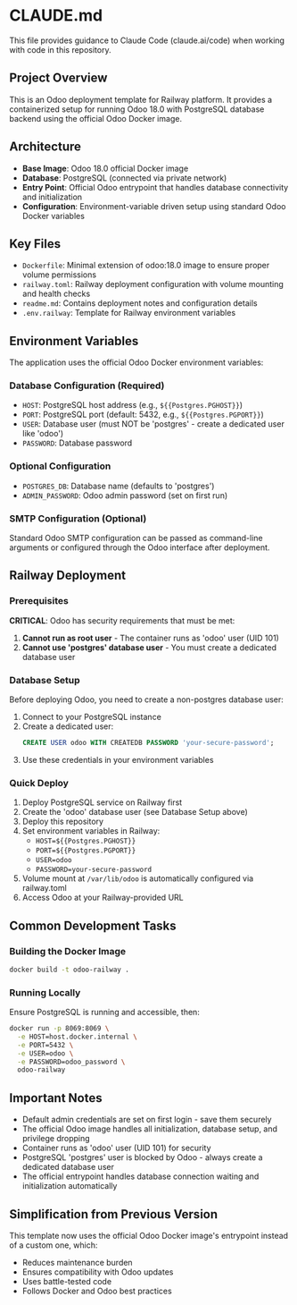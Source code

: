 # CLAUDE.md

This file provides guidance to Claude Code (claude.ai/code) when working with code in this repository.

## Project Overview

This is an Odoo deployment template for Railway platform. It provides a containerized setup for running Odoo 18.0 with PostgreSQL database backend using the official Odoo Docker image.

## Architecture

- **Base Image**: Odoo 18.0 official Docker image
- **Database**: PostgreSQL (connected via private network)
- **Entry Point**: Official Odoo entrypoint that handles database connectivity and initialization
- **Configuration**: Environment-variable driven setup using standard Odoo Docker variables

## Key Files

- `Dockerfile`: Minimal extension of odoo:18.0 image to ensure proper volume permissions
- `railway.toml`: Railway deployment configuration with volume mounting and health checks
- `readme.md`: Contains deployment notes and configuration details
- `.env.railway`: Template for Railway environment variables

## Environment Variables

The application uses the official Odoo Docker environment variables:

### Database Configuration (Required)
- `HOST`: PostgreSQL host address (e.g., `${{Postgres.PGHOST}}`)
- `PORT`: PostgreSQL port (default: 5432, e.g., `${{Postgres.PGPORT}}`)
- `USER`: Database user (must NOT be 'postgres' - create a dedicated user like 'odoo')
- `PASSWORD`: Database password

### Optional Configuration
- `POSTGRES_DB`: Database name (defaults to 'postgres')
- `ADMIN_PASSWORD`: Odoo admin password (set on first run)

### SMTP Configuration (Optional)
Standard Odoo SMTP configuration can be passed as command-line arguments or configured through the Odoo interface after deployment.

## Railway Deployment

### Prerequisites
**CRITICAL**: Odoo has security requirements that must be met:
1. **Cannot run as root user** - The container runs as 'odoo' user (UID 101)
2. **Cannot use 'postgres' database user** - You must create a dedicated database user

### Database Setup
Before deploying Odoo, you need to create a non-postgres database user:
1. Connect to your PostgreSQL instance
2. Create a dedicated user:
   ```sql
   CREATE USER odoo WITH CREATEDB PASSWORD 'your-secure-password';
   ```
3. Use these credentials in your environment variables

### Quick Deploy
1. Deploy PostgreSQL service on Railway first
2. Create the 'odoo' database user (see Database Setup above)
3. Deploy this repository
4. Set environment variables in Railway:
   - `HOST=${{Postgres.PGHOST}}`
   - `PORT=${{Postgres.PGPORT}}`
   - `USER=odoo`
   - `PASSWORD=your-secure-password`
5. Volume mount at `/var/lib/odoo` is automatically configured via railway.toml
6. Access Odoo at your Railway-provided URL

## Common Development Tasks

### Building the Docker Image
```bash
docker build -t odoo-railway .
```

### Running Locally
Ensure PostgreSQL is running and accessible, then:
```bash
docker run -p 8069:8069 \
  -e HOST=host.docker.internal \
  -e PORT=5432 \
  -e USER=odoo \
  -e PASSWORD=odoo_password \
  odoo-railway
```

## Important Notes

- Default admin credentials are set on first login - save them securely
- The official Odoo image handles all initialization, database setup, and privilege dropping
- Container runs as 'odoo' user (UID 101) for security
- PostgreSQL 'postgres' user is blocked by Odoo - always create a dedicated database user
- The official entrypoint handles database connection waiting and initialization automatically

## Simplification from Previous Version

This template now uses the official Odoo Docker image's entrypoint instead of a custom one, which:
- Reduces maintenance burden
- Ensures compatibility with Odoo updates
- Uses battle-tested code
- Follows Docker and Odoo best practices